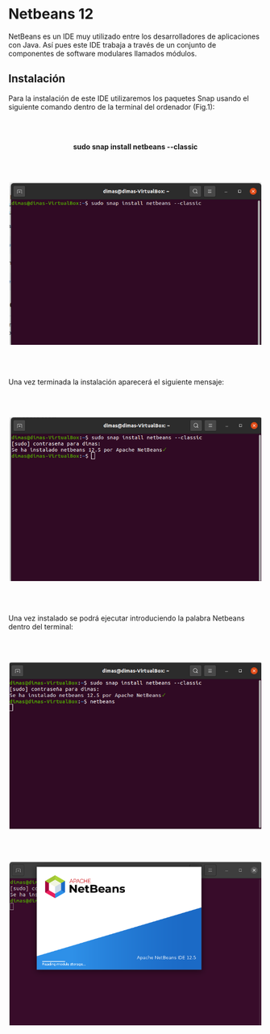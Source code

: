 # Netbeans 12

NetBeans es un IDE muy utilizado entre los desarrolladores de aplicaciones con Java. Así
pues este IDE trabaja a través de un conjunto de componentes de software modulares
llamados módulos.

## Instalación 

<p align="justify">

Para la instalación de este IDE utilizaremos los paquetes Snap usando el siguiente comando dentro de la terminal del ordenador (Fig.1):
  
</p>
 
</br>
</br>

**<p align="center"> sudo snap install netbeans --classic </p>**

</br>
</br>

<p align="center">

<img src="https://github.com/jdabrante/CLASES/blob/63fa2dd4049691b656dbe12050bf90f24b7ceabf/1DAW/ENTORNOS/TEMA1/INFORMES/INFORME_4_NETBEANS.12/NB12.1.png" width="500" title="Figura 1">

</p>

</br>
</br>

<p align="justify">

Una vez terminada la instalación aparecerá el siguiente mensaje:
  
</br>
</br>

<p align="center">

<img src="https://github.com/jdabrante/CLASES/blob/63fa2dd4049691b656dbe12050bf90f24b7ceabf/1DAW/ENTORNOS/TEMA1/INFORMES/INFORME_4_NETBEANS.12/NB12.3.png" width="500" title="Figura 2">

</p>

</br>
</br>

<p align="justify">

Una vez instalado se podrá ejecutar introduciendo la palabra Netbeans dentro del terminal:

</p>

</br>
</br>

<p align="center">

<img src="https://github.com/jdabrante/CLASES/blob/63fa2dd4049691b656dbe12050bf90f24b7ceabf/1DAW/ENTORNOS/TEMA1/INFORMES/INFORME_4_NETBEANS.12/NB12.4.png" width="500" title="Figura 3">

</p>
  
</br>
</br>

</p>

<p align="center">

<img src="https://github.com/jdabrante/CLASES/blob/63fa2dd4049691b656dbe12050bf90f24b7ceabf/1DAW/ENTORNOS/TEMA1/INFORMES/INFORME_4_NETBEANS.12/NB12.5.png" width="500" title="Figura 4">

</p>
